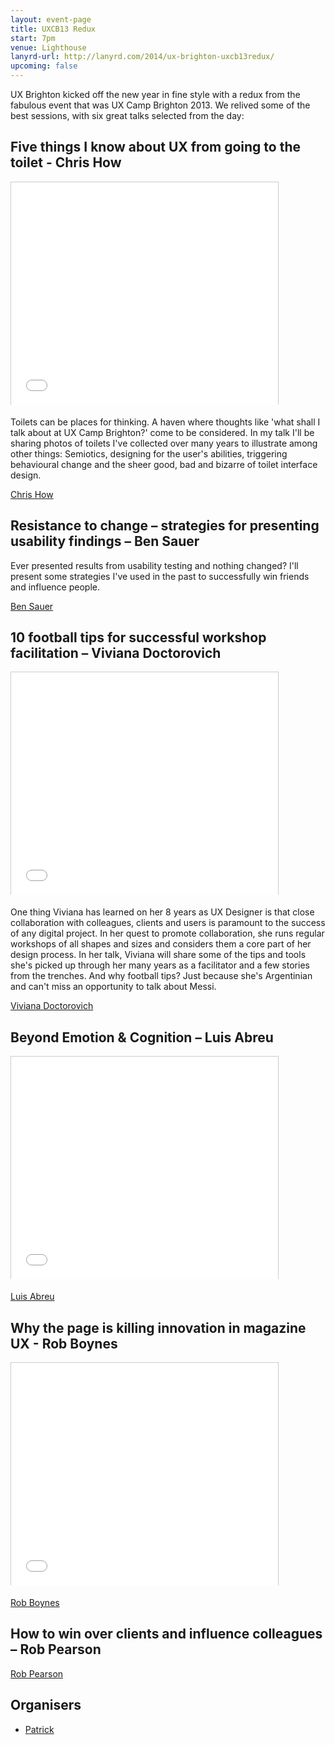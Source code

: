 ```yaml
---
layout: event-page
title: UXCB13 Redux
start: 7pm
venue: Lighthouse
lanyrd-url: http://lanyrd.com/2014/ux-brighton-uxcb13redux/
upcoming: false
---
```

UX Brighton kicked off the new year in fine style with a redux from the fabulous event that was UX Camp Brighton 2013. We relived some of the best sessions, with six great talks selected from the day:

## Five things I know about UX from going to the toilet - Chris How

<div class="embed-container vga"><iframe src="//www.slideshare.net/slideshow/embed_code/30079040?rel=0" width="427" height="356" frameborder="0" marginwidth="0" marginheight="0" scrolling="no" style="border:1px solid #CCC; border-width:1px 1px 0; margin-bottom:5px; max-width: 100%;" allowfullscreen> </iframe></div>

Toilets can be places for thinking. A haven where thoughts like 'what shall I talk about at UX Camp Brighton?' come to be considered. In my talk I'll be sharing photos of toilets I've collected over many years to illustrate among other things: Semiotics, designing for the user's abilities, triggering behavioural change and the sheer good, bad and bizarre of toilet interface design.

[Chris How](http://www.twitter.com/chrishow)

## Resistance to change – strategies for presenting usability findings – Ben Sauer

<div class="embed-container vga"><script async class="speakerdeck-embed" data-id="8525f5d060280131041e6200c9ab0c90" data-ratio="1.33333333333333" src="//speakerdeck.com/assets/embed.js"></script></div>

Ever presented results from usability testing and nothing changed? I'll present some strategies I've used in the past to successfully win friends and influence people.

[Ben Sauer](http://www.twitter.com/bensauer)

## 10 football tips for successful workshop facilitation – Viviana Doctorovich

<div class="embed-container vga"><iframe src="//www.slideshare.net/slideshow/embed_code/30036886" width="427" height="356" frameborder="0" marginwidth="0" marginheight="0" scrolling="no" style="border:1px solid #CCC; border-width:1px 1px 0; margin-bottom:5px; max-width: 100%;" allowfullscreen> </iframe></div>

One thing Viviana has learned on her 8 years as UX Designer is that close collaboration with colleagues, clients and users is paramount to the success of any digital project. In her quest to promote collaboration, she runs regular workshops of all shapes and sizes and considers them a core part of her design process. In her talk, Viviana will share some of the tips and tools she's picked up through her many years as a facilitator and a few stories from the trenches. And why football tips? Just because she's Argentinian and can't miss an opportunity to talk about Messi.

[Viviana Doctorovich](http://www.twitter.com/vivdoc)

## Beyond Emotion & Cognition – Luis Abreu

<div class="embed-container vga"><iframe src="//www.slideshare.net/slideshow/embed_code/28879928" width="427" height="356" frameborder="0" marginwidth="0" marginheight="0" scrolling="no" style="border:1px solid #CCC; border-width:1px 1px 0; margin-bottom:5px; max-width: 100%;" allowfullscreen> </iframe></div>

[Luis Abreu](http://www.twitter.com/lmjabreu)

## Why the page is killing innovation in magazine UX - Rob Boynes

<div class="embed-container vga"><iframe src="//www.slideshare.net/slideshow/embed_code/30040185" width="427" height="356" frameborder="0" marginwidth="0" marginheight="0" scrolling="no" style="border:1px solid #CCC; border-width:1px 1px 0; margin-bottom:5px; max-width: 100%;" allowfullscreen> </iframe></div>

[Rob Boynes](http://www.twitter.com/)

## How to win over clients and influence colleagues – Rob Pearson

<div class="embed-container vga">
<script async class="speakerdeck-embed" data-id="248b7750277f01311f294a3a4fcd7a29" data-ratio="1.33333333333333" src="//speakerdeck.com/assets/embed.js"></script>
</div>

[Rob Pearson](http://www.twitter.com/robotperson)

## Organisers

- <a href="http://uxbrighton.org.uk/about/#patrick">Patrick</a>
